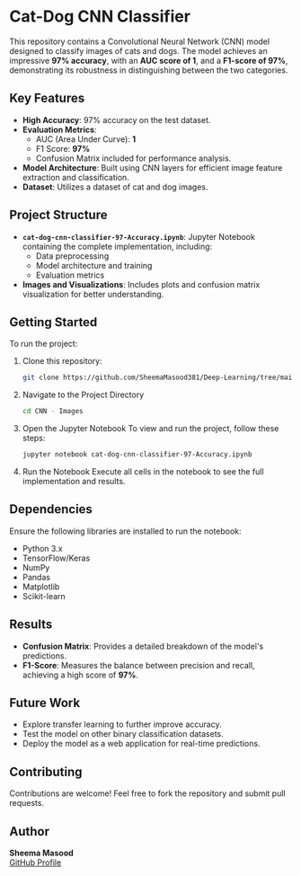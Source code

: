 # Cat-Dog CNN Classifier

This repository contains a Convolutional Neural Network (CNN) model designed to classify images of cats and dogs. The model achieves an impressive **97% accuracy**, with an **AUC score of 1**, and a **F1-score of 97%**, demonstrating its robustness in distinguishing between the two categories.

## Key Features
- **High Accuracy**: 97% accuracy on the test dataset.
- **Evaluation Metrics**:
  - AUC (Area Under Curve): **1**
  - F1 Score: **97%**
  - Confusion Matrix included for performance analysis.
- **Model Architecture**: Built using CNN layers for efficient image feature extraction and classification.
- **Dataset**: Utilizes a dataset of cat and dog images.

## Project Structure
- **`cat-dog-cnn-classifier-97-Accuracy.ipynb`**: Jupyter Notebook containing the complete implementation, including:
  - Data preprocessing
  - Model architecture and training
  - Evaluation metrics
- **Images and Visualizations**: Includes plots and confusion matrix visualization for better understanding.

## Getting Started
To run the project:
1. Clone this repository:
   ```bash
   git clone https://github.com/SheemaMasood381/Deep-Learning/tree/main/CNN%20-%20Images

2. Navigate to the Project Directory
    ```bash
    cd CNN - Images

3. Open the Jupyter Notebook
  To view and run the project, follow these steps:
    
    ```bash
    jupyter notebook cat-dog-cnn-classifier-97-Accuracy.ipynb

4. Run the Notebook
Execute all cells in the notebook to see the full implementation and results.

## Dependencies

Ensure the following libraries are installed to run the notebook:

- Python 3.x
- TensorFlow/Keras
- NumPy
- Pandas
- Matplotlib
- Scikit-learn

## Results

- **Confusion Matrix**: Provides a detailed breakdown of the model's predictions.
- **F1-Score**: Measures the balance between precision and recall, achieving a high score of **97%**.

## Future Work

- Explore transfer learning to further improve accuracy.
- Test the model on other binary classification datasets.
- Deploy the model as a web application for real-time predictions.

## Contributing

Contributions are welcome! Feel free to fork the repository and submit pull requests.

## Author

**Sheema Masood**  
[GitHub Profile](https://github.com/SheemaMasood381)
